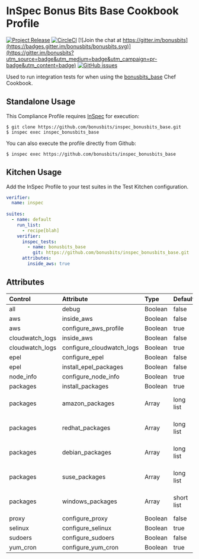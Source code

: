 # InSpec Bonus Bits Base Cookbook Profile
[![Project Release](https://img.shields.io/badge/release-v1.1.0-blue.svg)](https://github.com/bonusbits/bonusbits_base)
[![CircleCI](https://circleci.com/gh/bonusbits/inspec_bonusbits_base.svg?style=shield)](https://circleci.com/gh/bonusbits/inspec_bonusbits_base)
[![Join the chat at https://gitter.im/bonusbits](https://badges.gitter.im/bonusbits/bonusbits.svg)](https://gitter.im/bonusbits?utm_source=badge&utm_medium=badge&utm_campaign=pr-badge&utm_content=badge)
[![GitHub issues](https://img.shields.io/github/issues/bonusbits/inspec_bonusbits_base.svg)](https://github.com/bonusbits/inspec_bonusbits_base/issues)

Used to run integration tests for when using the [bonusbits_base](https://github.com/bonusbits/bonusbits_base) Chef Cookbook. 

## Standalone Usage

This Compliance Profile requires [InSpec](https://github.com/chef/inspec) for execution:

```
$ git clone https://github.com/bonusbits/inspec_bonusbits_base.git
$ inspec exec inspec_bonusbits_base
```

You can also execute the profile directly from Github:

```
$ inspec exec https://github.com/bonusbits/inspec_bonusbits_base
```

## Kitchen Usage
Add the InSpec Profile to your test suites in the Test Kitchen configuration.

```yaml
verifier:
  name: inspec
  
suites:
  - name: default
    run_list:
      - recipe[blah]
    verifier:
      inspec_tests:
        - name: bonusbits_base
          git: https://github.com/bonusbits/inspec_bonusbits_base.git
      attributes:
        inside_aws: true
```

## Attributes
| Control         | Attribute                 | Type     | Default       | Options                |
| :-------------- | :------------------------ |:-------- | :------------ | :--------------------- |
| all             | debug                     | Boolean  | false         | true/false             |
| aws             | inside_aws                | Boolean  | false         | true/false             |
| aws             | configure_aws_profile     | Boolean  | true          | true/false             |
| cloudwatch_logs | inside_aws                | Boolean  | false         | true/false             |
| cloudwatch_logs | configure_cloudwatch_logs | Boolean  | true          | true/false             |
| epel            | configure_epel            | Boolean  | false         | true/false             |
| epel            | install_epel_packages     | Boolean  | false         | true/false             |
| node_info       | configure_node_info       | Boolean  | true          | true/false             |
| packages        | install_packages          | Boolean  | true          | true/false             |
| packages        | amazon_packages           | Array    | long list     | array of package names |
| packages        | redhat_packages           | Array    | long list     | array of package names |
| packages        | debian_packages           | Array    | long list     | array of package names |
| packages        | suse_packages             | Array    | long list     | array of package names |
| packages        | windows_packages          | Array    | short list    | array of package names |
| proxy           | configure_proxy           | Boolean  | false         | true/false             |
| selinux         | configure_selinux         | Boolean  | true          | true/false             |
| sudoers         | configure_sudoers         | Boolean  | false         | true/false             |
| yum_cron        | configure_yum_cron        | Boolean  | true          | true/false             |
